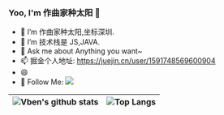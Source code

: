 
   
### Yoo, I'm 作曲家种太阳 👋


<!-- <img align="right" src="https://github-readme-stats.vercel.app/api?username=pyh996&show_icons=true&theme=radical" /> -->

- 🔭 I’m 作曲家种太阳,坐标深圳.
- 🌱 I’m 技术栈是 JS,JAVA.
- 💬 Ask me about Anything you want~
- 📫 掘金个人地址: https://juejin.cn/user/1591748569600904
- 😄  
- 👏 Follow Me: [![](https://img.shields.io/github/followers/pyh996?label=follow%20me&style=social)](https://github.com/pyh996/)
 


|![Vben's github stats](https://github-readme-stats.vercel.app/api?username=pyh996&show_icons=true&theme=radical)|![Top Langs](https://github-readme-stats.vercel.app/api/top-langs/?username=pyh996&layout=compact&theme=tokyonight&langs_count=10)|
|-|-|


